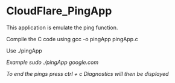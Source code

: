 # CloudFlare_PingApp
This application is emulate the ping function.

Compile the C code using 
gcc -o pingApp pingApp.c

Use
./pingApp <address>
  

Example
sudo ./pingApp google.com

To end the pings press ctrl + c
Diagnostics will then be displayed
